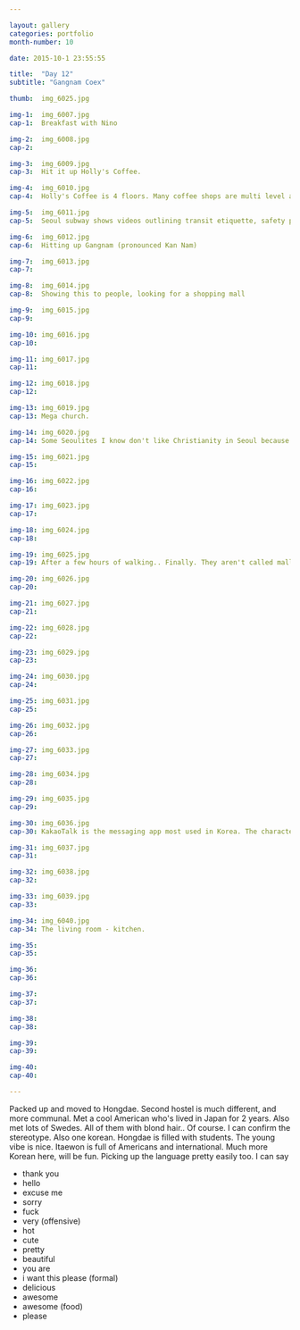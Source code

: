 ```yaml
---

layout: gallery
categories: portfolio
month-number: 10

date: 2015-10-1 23:55:55

title:  "Day 12"
subtitle: "Gangnam Coex"

thumb:	img_6025.jpg

img-1:	img_6007.jpg
cap-1:	Breakfast with Nino 

img-2:	img_6008.jpg
cap-2:	

img-3:	img_6009.jpg
cap-3: 	Hit it up Holly's Coffee. 

img-4:	img_6010.jpg
cap-4:	Holly's Coffee is 4 floors. Many coffee shops are multi level and have sky lounges. Amazing. 

img-5:	img_6011.jpg
cap-5:	Seoul subway shows videos outlining transit etiquette, safety procedures and even every day (useful) tips. 

img-6:	img_6012.jpg
cap-6:	Hitting up Gangnam (pronounced Kan Nam) 

img-7:	img_6013.jpg
cap-7:	

img-8:	img_6014.jpg
cap-8:	Showing this to people, looking for a shopping mall

img-9:	img_6015.jpg
cap-9:	

img-10:	img_6016.jpg
cap-10:	

img-11:	img_6017.jpg
cap-11:	

img-12:	img_6018.jpg
cap-12:	

img-13:	img_6019.jpg
cap-13:	Mega church. 

img-14:	img_6020.jpg
cap-14:	Some Seoulites I know don't like Christianity in Seoul because in like America, the Christians like to talk to you about their beliefs. I've experienced it a few times already.

img-15:	img_6021.jpg
cap-15:	

img-16:	img_6022.jpg
cap-16:	

img-17:	img_6023.jpg
cap-17:	

img-18:	img_6024.jpg
cap-18:	

img-19:	img_6025.jpg
cap-19:	After a few hours of walking.. Finally. They aren't called malls, they're called department stores here. This one has 10-12 floors? Also 2 sub levels.

img-20:	img_6026.jpg
cap-20:	

img-21:	img_6027.jpg
cap-21:	

img-22:	img_6028.jpg
cap-22:	

img-23:	img_6029.jpg
cap-23:	

img-24:	img_6030.jpg
cap-24:	

img-25:	img_6031.jpg
cap-25:	

img-26:	img_6032.jpg
cap-26:	

img-27:	img_6033.jpg
cap-27:	

img-28:	img_6034.jpg
cap-28:	

img-29:	img_6035.jpg
cap-29:	

img-30:	img_6036.jpg
cap-30:	KakaoTalk is the messaging app most used in Korea. The characters make up the emoticons, app games, and merchandise. You can even shop on the messaging app. Buy clothes, shoes, send gifts, and buy more emoticons-stickers. Competitor of Line, the second largest messaging app. 

img-31:	img_6037.jpg
cap-31:	

img-32:	img_6038.jpg
cap-32:	

img-33:	img_6039.jpg
cap-33:	

img-34:	img_6040.jpg
cap-34:	The living room - kitchen. 

img-35:	
cap-35:	

img-36:	
cap-36:	

img-37:	
cap-37:	

img-38:	
cap-38:	

img-39:	
cap-39:	

img-40:	
cap-40:	

---
```


Packed up and moved to Hongdae. Second hostel is much different, and more communal. Met a cool American who's lived in Japan for 2 years. Also met lots of Swedes. All of them with blond hair.. Of course. I can confirm the stereotype. Also one korean. Hongdae is filled with students. The young vibe is nice. Itaewon is full of Americans and international. Much more Korean here, will be fun. Picking up the language pretty easily too. I can say 

- thank you
- hello
- excuse me
- sorry
- fuck
- very (offensive) 
- hot
- cute
- pretty
- beautiful 
- you are
- i want this please (formal)
- delicious 
- awesome 
- awesome (food)
- please
